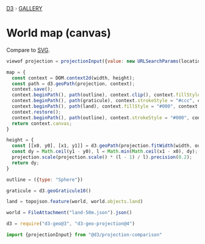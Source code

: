 <div style="color: grey; font: 13px/25.5px var(--sans-serif); text-transform: uppercase;"><h1 style="display: none;">World map (canvas)</h1><a href="https://d3js.org/">D3</a> › <a href="/@d3/gallery">Gallery</a></div>

# World map (canvas)

Compare to [SVG](/@d3/world-map-svg).

```js
viewof projection = projectionInput({value: new URLSearchParams(location.search).get("projection") || "orthographic"})
```

```js echo
map = {
  const context = DOM.context2d(width, height);
  const path = d3.geoPath(projection, context);
  context.save();
  context.beginPath(), path(outline), context.clip(), context.fillStyle = "#fff", context.fillRect(0, 0, width, height);
  context.beginPath(), path(graticule), context.strokeStyle = "#ccc", context.stroke();
  context.beginPath(), path(land), context.fillStyle = "#000", context.fill();
  context.restore();
  context.beginPath(), path(outline), context.strokeStyle = "#000", context.stroke();
  return context.canvas;
}
```

```js echo
height = {
  const [[x0, y0], [x1, y1]] = d3.geoPath(projection.fitWidth(width, outline)).bounds(outline);
  const dy = Math.ceil(y1 - y0), l = Math.min(Math.ceil(x1 - x0), dy);
  projection.scale(projection.scale() * (l - 1) / l).precision(0.2);
  return dy;
}
```

```js echo
outline = ({type: "Sphere"})
```

```js echo
graticule = d3.geoGraticule10()
```

```js echo
land = topojson.feature(world, world.objects.land)
```

```js echo
world = FileAttachment("land-50m.json").json()
```

```js echo
d3 = require("d3-geo@3", "d3-geo-projection@4")
```

```js echo
import {projectionInput} from "@d3/projection-comparison"
```
